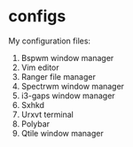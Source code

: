 # configs

My configuration files:
  
   1) Bspwm window manager
   2) Vim editor
   3) Ranger file manager
   4) Spectrwm window manager
   5) i3-gaps window manager
   6) Sxhkd
   7) Urxvt terminal
   8) Polybar
   9) Qtile window manager

          
